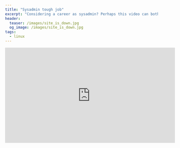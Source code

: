```yaml
---
title: "Sysadmin tough job"
excerpt: "Considering a career as sysadmin? Perhaps this video can both make you laugh and gloat on the perks of the trade."
header:
  teaser: /images/site_is_down.jpg
  og_image: /images/site_is_down.jpg
tags:
  - linux
---
```


<iframe width="560" height="315" src="https://www.youtube.com/embed/W8_Kfjo3VjU" frameborder="0" allow="accelerometer; autoplay; encrypted-media; gyroscope; picture-in-picture" allowfullscreen></iframe>
